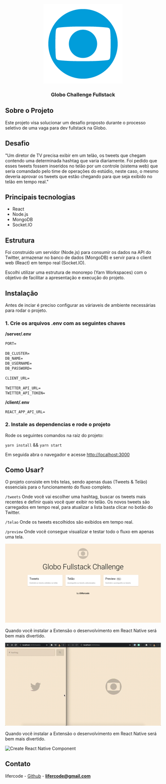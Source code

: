 <br />
<p align="center">
  <img src="https://github.com/lifercode/static/blob/main/globo/logo-globo.png" alt="Logo">

  <h3 align="center">Globo Challenge Fullstack</h3>
</p>


## Sobre o Projeto

Este projeto visa solucionar um desafio proposto durante o processo seletivo de uma vaga para dev fullstack na Globo.

## Desafio

"Um diretor de TV precisa exibir em um telão, os tweets que chegam contendo uma determinada hashtag que varia diariamente. Foi pedido que esses tweets fossem inseridos no telão por um controle (sistema web) que seria comandado pelo time de operações do estúdio, neste caso, o mesmo deveria aprovar os tweets que estão chegando para que seja exibido no telão em tempo real."

## Principais tecnologias

- React
- Node.js
- MongoDB
- Socket.IO

## Estrutura

Foi construido um servidor (Node.js) para consumir os dados na API do Twitter, armazenar no banco de dados (MongoDB) e servir para o client web (React) em tempo real (Socket.IO).

Escolhi utilizar uma estrutura de monorepo (Yarn Workspaces) com o objetivo de facilitar a apresentação e execução do projeto.

## Instalação

Antes de inciar é preciso configurar as váriaveis de ambiente necessárias para rodar o projeto.

### 1. Crie os arquivos .env com as seguintes chaves


**/server/.env**
```
PORT=

DB_CLUSTER=
DB_NAME=
DB_USERNAME=
DB_PASSWORD=

CLIENT_URL=

TWITTER_API_URL=
TWITTER_API_TOKEN=
```

**/client/.env**
```
REACT_APP_API_URL=
```

### 2. Instale as dependencias e rode o projeto

Rode os seguintes comandos na raiz do projeto:

`yarn install` && `yarn start`

Em seguida abra o navegador e acesse [http://localhost:3000](http://localhost:3000)

## Como Usar?

O projeto consiste em três telas, sendo apenas duas (Tweets & Telão) essenciais para o funcionamento do fluxo completo.

`/tweets`
Onde você vai escolher uma hashtag, buscar os tweets mais recentes e definir quais você quer exibir no telão. Os novos tweets são carregados em tempo real, para atualizar a lista basta clicar no botão do Twitter.

`/telao`
Onde os tweets escolhidos são exibidos em tempo real.

`/preview`
Onde você consegue visualizar e testar todo o fluxo em apenas uma tela.

![Create React Native Component](https://github.com/lifercode/static/blob/main/globo/home.png)

Quando você instalar a Extensão o desenvolvimento em React Native será bem mais divertido.

![Create React Native Component](https://github.com/lifercode/static/blob/main/globo/tweets-telao-screen.gif)

Quando você instalar a Extensão o desenvolvimento em React Native será bem mais divertido.

![Create React Native Component](https://github.com/lifercode/static/blob/main/globo/preview-screen.gif)


## Contato

lifercode - [Github](https://github.com/lifercode) - **lifercode@gmail.com**